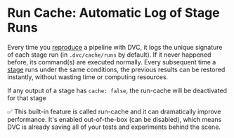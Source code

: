 # Run Cache: Automatic Log of Stage Runs

Every time you [reproduce](/doc/command-reference/repro) a pipeline with DVC, it
logs the unique signature of each stage run (in `.dvc/cache/runs` by default).
If it never happened before, its command(s) are executed normally. Every
subsequent time a [stage](/doc/command-reference/stage/add) runs under the same
conditions, the previous results can be restored instantly, without wasting time
or computing resources.

<admon type="warning">

If any output of a stage has `cache: false`, the <abbr>run-cache</abbr> will be
deactivated for that stage

</admon>

✅ This built-in feature is called <abbr>run-cache</abbr> and it can
dramatically improve performance. It's enabled out-of-the-box (can be disabled),
which means DVC is already saving all of your tests and experiments behind the
scene.
